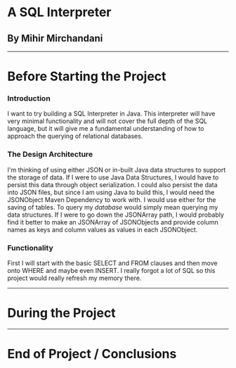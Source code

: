 # A SQL Interpreter
## By Mihir Mirchandani

---
# Before Starting the Project 

### Introduction
I want to try building a SQL Interpreter in Java. This interpreter will have very minimal functionality and will not cover the full depth of the SQL language, but it will give me a fundamental understanding of how to approach the querying of relational databases.

### The Design Architecture
I'm thinking of using either JSON or in-built Java data structures to support the storage of data. If I were to use Java Data Structures, I would have to persist this data through object serialization. I could also persist the data into JSON files, but since I am using Java to build this, I would need the JSONObject Maven Dependency to work with. I would use either for the saving of tables. To query my *database* would simply mean querying my data structures. If I were to go down the JSONArray path, I would probably find it better to make an JSONArray of JSONObjects and provide column names as keys and column values as values in each JSONObject. 

### Functionality
First I will start with the basic SELECT and FROM clauses and then move onto WHERE and maybe even INSERT. I really forgot a lot of SQL so this project would really refresh my memory there. 

---

# During the Project 

--- 

# End of Project / Conclusions


